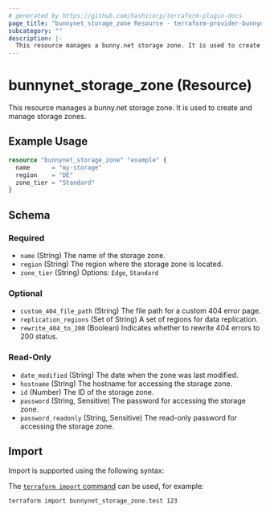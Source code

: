 ```yaml
---
# generated by https://github.com/hashicorp/terraform-plugin-docs
page_title: "bunnynet_storage_zone Resource - terraform-provider-bunnynet"
subcategory: ""
description: |-
  This resource manages a bunny.net storage zone. It is used to create and manage storage zones.
---
```


# bunnynet_storage_zone (Resource)

This resource manages a bunny.net storage zone. It is used to create and manage storage zones.

## Example Usage

```terraform
resource "bunnynet_storage_zone" "example" {
  name      = "my-storage"
  region    = "DE"
  zone_tier = "Standard"
}
```

<!-- schema generated by tfplugindocs -->
## Schema

### Required

- `name` (String) The name of the storage zone.
- `region` (String) The region where the storage zone is located.
- `zone_tier` (String) Options: `Edge`, `Standard`

### Optional

- `custom_404_file_path` (String) The file path for a custom 404 error page.
- `replication_regions` (Set of String) A set of regions for data replication.
- `rewrite_404_to_200` (Boolean) Indicates whether to rewrite 404 errors to 200 status.

### Read-Only

- `date_modified` (String) The date when the zone was last modified.
- `hostname` (String) The hostname for accessing the storage zone.
- `id` (Number) The ID of the storage zone.
- `password` (String, Sensitive) The password for accessing the storage zone.
- `password_readonly` (String, Sensitive) The read-only password for accessing the storage zone.

## Import

Import is supported using the following syntax:

The [`terraform import` command](https://developer.hashicorp.com/terraform/cli/commands/import) can be used, for example:

```shell
terraform import bunnynet_storage_zone.test 123
```

